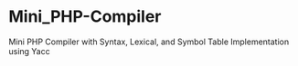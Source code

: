 # Mini_PHP-Compiler
Mini PHP Compiler with Syntax, Lexical, and Symbol Table Implementation using Yacc

